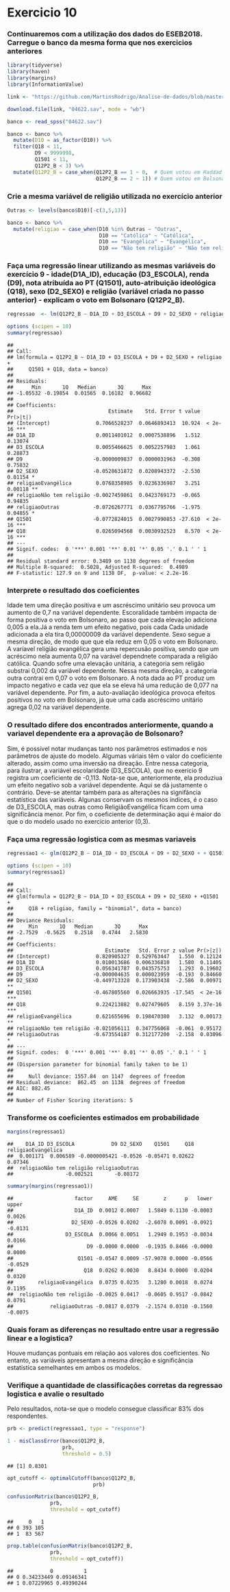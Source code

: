 Exercicio 10
================

### Continuaremos com a utilização dos dados do ESEB2018. Carregue o banco da mesma forma que nos exercicios anteriores

``` r
library(tidyverse)
library(haven)
library(margins)
library(InformationValue)

link <- "https://github.com/MartinsRodrigo/Analise-de-dados/blob/master/04622.sav?raw=true"

download.file(link, "04622.sav", mode = "wb")

banco <- read_spss("04622.sav") 

banco <- banco %>%
  mutate(D10 = as_factor(D10)) %>%
  filter(Q18 < 11,
         D9 < 9999998,
         Q1501 < 11,
         Q12P2_B < 3) %>%
  mutate(Q12P2_B = case_when(Q12P2_B == 1 ~ 0,  # Quem votou em Haddad = 0
                             Q12P2_B == 2 ~ 1)) # Quem votou em Bolsonaro = 1
```

### Crie a mesma variável de religião utilizada no exercício anterior

``` r
Outras <- levels(banco$D10)[-c(3,5,13)]

banco <- banco %>%
  mutate(religiao = case_when(D10 %in% Outras ~ "Outras",
                              D10 == "Católica" ~ "Católica",
                              D10 == "Evangélica" ~ "Evangélica",
                              D10 == "Não tem religião" ~ "Não tem religião"))
```

### Faça uma regressão linear utilizando as mesmas variáveis do exercício 9 - idade(D1A\_ID), educação (D3\_ESCOLA), renda (D9), nota atribuída ao PT (Q1501), auto-atribuição ideológica (Q18), sexo (D2\_SEXO) e religião (variável criada no passo anterior) - explicam o voto em Bolsonaro (Q12P2\_B).

``` r
regressao  <- lm(Q12P2_B ~ D1A_ID + D3_ESCOLA + D9 + D2_SEXO + religiao + Q1501 + Q18, data = banco)

options (scipen = 10)
summary(regressao)
```

    ## 
    ## Call:
    ## lm(formula = Q12P2_B ~ D1A_ID + D3_ESCOLA + D9 + D2_SEXO + religiao + 
    ##     Q1501 + Q18, data = banco)
    ## 
    ## Residuals:
    ##      Min       1Q   Median       3Q      Max 
    ## -1.05532 -0.19854  0.01565  0.16182  0.96682 
    ## 
    ## Coefficients:
    ##                               Estimate    Std. Error t value Pr(>|t|)    
    ## (Intercept)               0.7066528237  0.0646893413  10.924  < 2e-16 ***
    ## D1A_ID                    0.0011401012  0.0007538896   1.512  0.13074    
    ## D3_ESCOLA                 0.0055466625  0.0052257983   1.061  0.28873    
    ## D9                       -0.0000009837  0.0000031963  -0.308  0.75832    
    ## D2_SEXO                  -0.0528631872  0.0208943372  -2.530  0.01154 *  
    ## religiaoEvangélica        0.0768358985  0.0236336987   3.251  0.00118 ** 
    ## religiaoNão tem religião -0.0027459861  0.0423769173  -0.065  0.94835    
    ## religiaoOutras           -0.0726267771  0.0367795766  -1.975  0.04855 *  
    ## Q1501                    -0.0772824015  0.0027990853 -27.610  < 2e-16 ***
    ## Q18                       0.0265094568  0.0030932523   8.570  < 2e-16 ***
    ## ---
    ## Signif. codes:  0 '***' 0.001 '**' 0.01 '*' 0.05 '.' 0.1 ' ' 1
    ## 
    ## Residual standard error: 0.3489 on 1138 degrees of freedom
    ## Multiple R-squared:  0.5028, Adjusted R-squared:  0.4989 
    ## F-statistic: 127.9 on 9 and 1138 DF,  p-value: < 2.2e-16

### Interprete o resultado dos coeficientes

Idade tem uma direção positiva e um ascréscimo unitário seu provoca um
aumento de 0,7 na variável dependente. Escoralidade também impacta de
forma positiva o voto em Bolsonaro, ao passo que cada elevação adiciona
0,005 a ela.Já a renda tem um efeito negativo, pois cada Cada unidade
adicionada a ela tira 0,00000009 da variável dependente. Sexo segue a
mesma direção, de modo que que ela reduz em 0,05 o voto em Bolsonaro. A
varíavel religião evangélica gera uma repercusão positiva, sendo que um
acréscimo nela aumenta 0,07 na varável dependnete comparada a religião
católica. Quando sofre uma elevação unitária, a categoria sem religão
substrai 0,002 da variável dependente. Nessa mesma direção, a categoria
outra contrai em 0,07 o voto em Bolsonaro. A nota dada ao PT produz um
impacto negativo e cada vez que ela se eleva há uma redução de 0,077 na
variável dependente. Por fim, a auto-avaliação ideológica provoca
efeitos positivos no voto em Bolsonaro, já que uma cada ascréscimo
unitário agrega 0,02 na variável dependente.

### O resultado difere dos encontrados anteriormente, quando a variavel dependente era a aprovação de Bolsonaro?

Sim, é possível notar mudanças tanto nos parâmetros estimados e nos
parâmetros de ajuste do modelo. Algumas váriais têm o valor do
coeficiente alterado, assim como uma inversão na direação. Entre nessa
categoria, para ilustrar, a variável escolaridade (D3\_ESCOLA), que no
exerício 9 registra um coeficiente de -0,113. Nota-se que,
anteriormente, ela produziua um efeito negativo sob a variável
dependente. Aqui se dá justamente o contrário. Deve-se atentar também
para as alterações na signifância estatística das variáveis. Algunas
conservam os mesmos índices, é o caso de D3\_ESCOLA, mas outras como
ReligiãoEvangélica ficam com uma significância menor. Por fim, o
coeficiente de determinação aqui é maior do que o do modelo usado no
exercício anterior (0,3).

### Faça uma regressão logistica com as mesmas variaveis

``` r
regressao1 <- glm(Q12P2_B ~ D1A_ID + D3_ESCOLA + D9 + D2_SEXO + + Q1501 + Q18+ religiao, data = banco, family = "binomial")

options (scipen = 10)
summary(regressao1)
```

    ## 
    ## Call:
    ## glm(formula = Q12P2_B ~ D1A_ID + D3_ESCOLA + D9 + D2_SEXO + +Q1501 + 
    ##     Q18 + religiao, family = "binomial", data = banco)
    ## 
    ## Deviance Residuals: 
    ##     Min       1Q   Median       3Q      Max  
    ## -2.7529  -0.5625   0.2518   0.4744   2.5830  
    ## 
    ## Coefficients:
    ##                              Estimate   Std. Error z value Pr(>|z|)    
    ## (Intercept)               0.820905327  0.529763447   1.550  0.12124    
    ## D1A_ID                    0.010013686  0.006336810   1.580  0.11405    
    ## D3_ESCOLA                 0.056341787  0.043575753   1.293  0.19602    
    ## D9                       -0.000004635  0.000023959  -0.193  0.84660    
    ## D2_SEXO                  -0.449713328  0.173903438  -2.586  0.00971 ** 
    ## Q1501                    -0.467805560  0.026663935 -17.545  < 2e-16 ***
    ## Q18                       0.224213882  0.027479605   8.159 3.37e-16 ***
    ## religiaoEvangélica        0.621655696  0.198470380   3.132  0.00173 ** 
    ## religiaoNão tem religião -0.021056111  0.347756068  -0.061  0.95172    
    ## religiaoOutras           -0.673554187  0.312177200  -2.158  0.03096 *  
    ## ---
    ## Signif. codes:  0 '***' 0.001 '**' 0.01 '*' 0.05 '.' 0.1 ' ' 1
    ## 
    ## (Dispersion parameter for binomial family taken to be 1)
    ## 
    ##     Null deviance: 1557.84  on 1147  degrees of freedom
    ## Residual deviance:  862.45  on 1138  degrees of freedom
    ## AIC: 882.45
    ## 
    ## Number of Fisher Scoring iterations: 5

### Transforme os coeficientes estimados em probabilidade

``` r
margins(regressao1)
```

    ##    D1A_ID D3_ESCOLA            D9 D2_SEXO    Q1501     Q18 religiaoEvangélica
    ##  0.001171  0.006589 -0.0000005421 -0.0526 -0.05471 0.02622            0.07346
    ##  religiaoNão tem religião religiaoOutras
    ##                 -0.002521       -0.08172

``` r
summary(margins(regressao1))
```

    ##                    factor     AME     SE        z      p   lower   upper
    ##                    D1A_ID  0.0012 0.0007   1.5849 0.1130 -0.0003  0.0026
    ##                   D2_SEXO -0.0526 0.0202  -2.6078 0.0091 -0.0921 -0.0131
    ##                 D3_ESCOLA  0.0066 0.0051   1.2949 0.1953 -0.0034  0.0166
    ##                        D9 -0.0000 0.0000  -0.1935 0.8466 -0.0000  0.0000
    ##                     Q1501 -0.0547 0.0009 -57.9078 0.0000 -0.0566 -0.0529
    ##                       Q18  0.0262 0.0030   8.8434 0.0000  0.0204  0.0320
    ##        religiaoEvangélica  0.0735 0.0235   3.1280 0.0018  0.0274  0.1195
    ##  religiaoNão tem religião -0.0025 0.0417  -0.0605 0.9517 -0.0842  0.0791
    ##            religiaoOutras -0.0817 0.0379  -2.1574 0.0310 -0.1560 -0.0075

### Quais foram as diferenças no resultado entre usar a regressão linear e a logistica?

Houve mudanças pontuais em relação aos valores dos coeficientes. No
entanto, as variáveis apresentam a mesma direção e significância
estatística semelhantes em ambos os modelos.

### Verifique a quantidade de classificações corretas da regressao logistica e avalie o resultado

Pelo resultados, nota-se que o modelo consegue classificar 83% dos
respondentes.

``` r
prb <- predict(regressao1, type = "response")

1 - misClassError(banco$Q12P2_B, 
                  prb, 
                  threshold = 0.5)
```

    ## [1] 0.8301

``` r
opt_cutoff <- optimalCutoff(banco$Q12P2_B, 
                            prb)

confusionMatrix(banco$Q12P2_B, 
              prb, 
              threshold = opt_cutoff)
```

    ##     0   1
    ## 0 393 105
    ## 1  83 567

``` r
prop.table(confusionMatrix(banco$Q12P2_B, 
              prb, 
              threshold = opt_cutoff))
```

    ##            0          1
    ## 0 0.34233449 0.09146341
    ## 1 0.07229965 0.49390244
